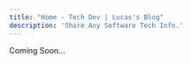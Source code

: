 ```yaml
---
title: "Home - Tech Dev | Lucas's Blog"
description: 'Share Any Software Tech Info.'
---
```


Coming Soon...